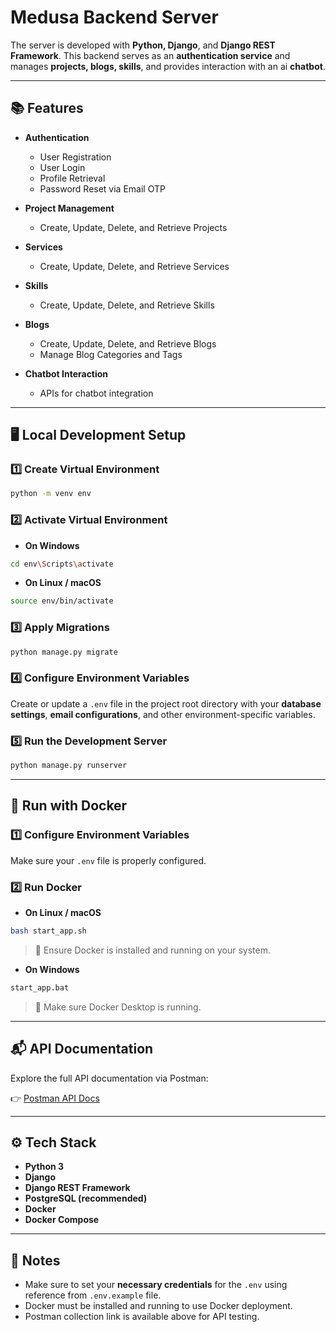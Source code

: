 # Medusa Backend Server

The server is developed with **Python, Django**, and **Django REST Framework**. This backend serves as an **authentication service** and manages **projects, blogs, skills**, and provides interaction with an ai **chatbot**.

---

## 📚 Features

* **Authentication**

  * User Registration
  * User Login
  * Profile Retrieval
  * Password Reset via Email OTP

* **Project Management**

  * Create, Update, Delete, and Retrieve Projects

* **Services**

  * Create, Update, Delete, and Retrieve Services

* **Skills**

  * Create, Update, Delete, and Retrieve Skills

* **Blogs**

  * Create, Update, Delete, and Retrieve Blogs
  * Manage Blog Categories and Tags

* **Chatbot Interaction**

  * APIs for chatbot integration

---

## 🖥️ Local Development Setup

### 1️⃣ Create Virtual Environment

```bash
python -m venv env
```

### 2️⃣ Activate Virtual Environment

* **On Windows**

```bash
cd env\Scripts\activate
```

* **On Linux / macOS**

```bash
source env/bin/activate
```

### 3️⃣ Apply Migrations

```bash
python manage.py migrate
```

### 4️⃣ Configure Environment Variables

Create or update a `.env` file in the project root directory with your **database settings**, **email configurations**, and other environment-specific variables.

### 5️⃣ Run the Development Server

```bash
python manage.py runserver
```

---

## 🐳 Run with Docker

### 1️⃣ Configure Environment Variables

Make sure your `.env` file is properly configured.

### 2️⃣ Run Docker

* **On Linux / macOS**

```bash
bash start_app.sh
```

> 📌 Ensure Docker is installed and running on your system.

* **On Windows**

```bash
start_app.bat
```

> 📌 Make sure Docker Desktop is running.

---

## 📬 API Documentation

Explore the full API documentation via Postman:

👉 [Postman API Docs](https://documenter.getpostman.com/view/36267101/2sB2qZDh2w)

---

## ⚙️ Tech Stack

* **Python 3**
* **Django**
* **Django REST Framework**
* **PostgreSQL (recommended)**
* **Docker**
* **Docker Compose**

---

## 📌 Notes

* Make sure to set your **necessary credentials** for the `.env` using reference from `.env.example` file.
* Docker must be installed and running to use Docker deployment.
* Postman collection link is available above for API testing.
